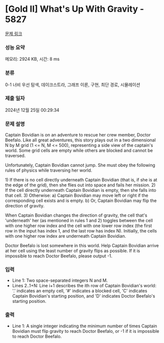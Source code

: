 # [Gold II] What's Up With Gravity - 5827 

[문제 링크](https://www.acmicpc.net/problem/5827) 

### 성능 요약

메모리: 2924 KB, 시간: 8 ms

### 분류

0-1 너비 우선 탐색, 데이크스트라, 그래프 이론, 구현, 최단 경로, 시뮬레이션

### 제출 일자

2024년 12월 25일 00:29:34

### 문제 설명

<p>Captain Bovidian is on an adventure to rescue her crew member, Doctor Beefalo. Like all great adventures, this story plays out in a two dimensional N by M grid (1 <= N, M <= 500), representing a side view of the captain's world. Some grid cells are empty while others are blocked and cannot be traversed.</p>

<p>Unfortunately, Captain Bovidian cannot jump. She must obey the following rules of physics while traversing her world.</p>

<p>1) If there is no cell directly underneath Captain Bovidian (that is, if she is at the edge of the grid), then she flies out into space and fails her mission. 2) If the cell directly underneath Captain Bovidian is empty, then she falls into that cell. 3) Otherwise: a) Captain Bovidian may move left or right if the corresponding cell exists and is empty. b) Or, Captain Bovidian may flip the direction of gravity.</p>

<p>When Captain Bovidian changes the direction of gravity, the cell that's 'underneath' her (as mentioned in rules 1 and 2) toggles between the cell with one higher row index and the cell with one lower row index (the first row in the input has index 1, and the last row has index N). Initially, the cells with one higher row index are underneath Captain Bovidian.</p>

<p>Doctor Beefalo is lost somewhere in this world. Help Captain Bovidian arrive at her cell using the least number of gravity flips as possible. If it is impossible to reach Doctor Beefalo, please output -1.</p>

### 입력 

 <ul>
	<li>Line 1: Two space-separated integers N and M.</li>
	<li>Lines 2..1+N: Line i+1 describes the ith row of Captain Bovidian's world: '.' indicates an empty cell, '#' indicates a blocked cell, 'C' indicates Captain Bovidian's starting position, and 'D' indicates Doctor Beefalo's starting position.</li>
</ul>

### 출력 

 <ul>
	<li>Line 1: A single integer indicating the minimum number of times Captain Bovidian must flip gravity to reach Doctor Beefalo, or -1 if it is impossible to reach Doctor Beefalo.</li>
</ul>

